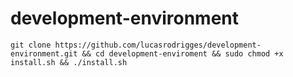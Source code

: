 # development-environment

```
git clone https://github.com/lucasrodrigges/development-environment.git && cd development-enviroment && sudo chmod +x install.sh && ./install.sh
```